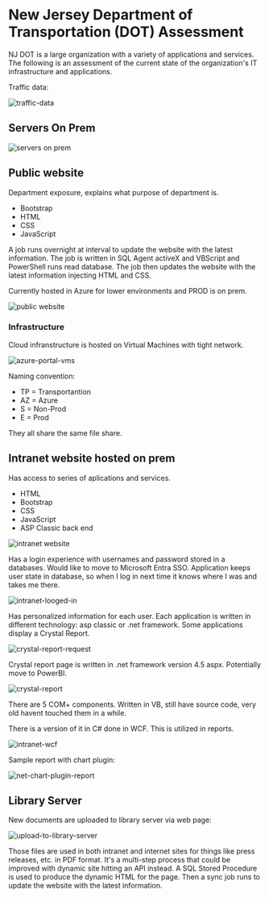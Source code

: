 # New Jersey Department of Transportation (DOT) Assessment

NJ DOT is a large organization with a variety of applications and services. The following is an assessment of the current state of the organization's IT infrastructure and applications.

Traffic data:

![traffic-data](./traffic-data.png)

## Servers On Prem

![servers on prem](./servers-onprem.png)

## Public website

Department exposure, explains what purpose of department is.

- Bootstrap
- HTML
- CSS
- JavaScript

A job runs overnight at interval to update the website with the latest information. The job is written in SQL Agent activeX and VBScript and PowerShell runs read database. The job then updates the website with the latest information injecting HTML and CSS.

Currently hosted in Azure for lower environments and PROD is on prem.

![public website](./public-internet.png)

### Infrastructure

Cloud infranstructure is hosted on Virtual Machines with tight network.

![azure-portal-vms](./azure-portal-vms.png)

Naming convention:

- TP = Transportantion
- AZ = Azure
- S = Non-Prod
- E = Prod

They all share the same file share.

## Intranet website hosted on prem

Has access to series of aplications and services.

- HTML
- Bootstrap
- CSS
- JavaScript
- ASP Classic back end

![intranet website](./intranet-website.png)

Has a login experience with usernames and password stored in a databases. Would like to move to Microsoft Entra SSO. Application keeps user state in database, so when I log in next time it knows where I was and takes me there.

![intranet-looged-in](./intranet-logged-in.png)

Has personalized information for each user. Each application is written in different technology: asp classic or .net framework. Some applications display a Crystal Report.

![crystal-report-request](./crystal-report-request.png)

Crystal report page is written in .net framework version 4.5 aspx. Potentially move to PowerBI.

![crystal-report](./crystal-report.png)

There are 5 COM+ components. Written in VB, still have source code, very old havent touched them in a while.

There is a version of it in C# done in WCF. This is utilized in reports.

![intranet-wcf](./intranet-wcf.png)

Sample report with chart plugin:

![net-chart-plugin-report](./net-chart-plugin-report.png)

## Library Server

New documents are uploaded to library server via web page:

![upload-to-library-server](./upload-to-library-server.png)

Those files are used in both intranet and internet sites for things like press releases, etc. in PDF format. It's a multi-step process that could be improved with dynamic site hitting an API instead. A SQL Stored Procedure is used to produce the dynamic HTML for the page. Then a sync job runs to update the website with the latest information.
